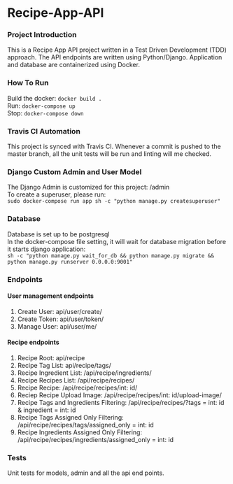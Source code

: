# Recipe-App-API

### Project Introduction 
This is a Recipe App API project written in a Test Driven Development (TDD) approach. The API endpoints are written using Python/Django. Application and database are containerized using Docker. 

### How To Run 
Build the docker: `docker build .` </br>
Run: `docker-compose up`</br>
Stop: `docker-compose down`</br>

### Travis CI Automation 
This project is synced with Travis CI. Whenever a commit is pushed to the master branch, all the unit tests will be run and linting will me checked. 

### Django Custom Admin and User Model 
The Django Admin is customized for this project: /admin </br>
To create a superuser, please run: </br>
`sudo docker-compose run app sh -c "python manage.py createsuperuser"`</br>

### Database 
Database is set up to be postgresql </br>
In the docker-compose file setting, it will wait for database migration before it starts django application: </br>
`sh -c "python manage.py wait_for_db && python manage.py migrate && python manage.py runserver 0.0.0.0:9001"`

### Endpoints
#### User management endpoints
1. Create User: api/user/create/
2. Create Token: api/user/token/
3. Manage User: api/user/me/
#### Recipe endpoints
1. Recipe Root: api/recipe
2. Recipe Tag List: api/recipe/tags/
3. Recipe Ingredient List: /api/recipe/ingredients/
4. Recipe Recipes List: /api/recipe/recipes/
5. Recipe Recipe: /api/recipe/recipes/int: id/
6. Reciep Recipe Upload Image: /api/recipe/recipes/int: id/upload-image/ 
7. Recipe Tags and Ingredients Filtering: /api/recipe/recipes/?tags = int: id & ingredient = int: id
8. Recipe Tags Assigned Only Filtering: /api/recipe/recipes/tags/assigned_only = int: id 
9. Recipe Ingredients Assigned Only Filtering: /api/recipe/recipes/ingredients/assigned_only = int: id 

### Tests
Unit tests for models, admin and all the api end points. 
